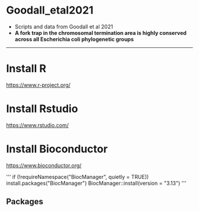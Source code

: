 # Goodall_etal2021
- Scripts and data from Goodall et al 2021
- **A fork trap in the chromosomal termination area is highly conserved across all Escherichia coli phylogenetic groups**

---


# Install R
https://www.r-project.org/

# Install Rstudio
https://www.rstudio.com/

# Install Bioconductor
https://www.bioconductor.org/

'''
if (!requireNamespace("BiocManager", quietly = TRUE))
    install.packages("BiocManager")
BiocManager::install(version = "3.13")
'''

## Packages





